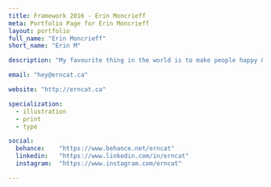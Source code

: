 ```yaml
---
title: Framework 2016 - Erin Moncrieff
meta: Portfolio Page for Erin Moncrieff
layout: portfolio
full_name: "Erin Moncrieff"
short_name: "Erin M"

description: "My favourite thing in the world is to make people happy & I strive to do so through design. I also really like cats, like... a lot."

email: "hey@erncat.ca"

website: "http://erncat.ca"

specialization:
  - illustration
  - print
  - type

social:
  behance:    "https://www.behance.net/erncat"
  linkedin:   "https://www.linkedin.com/in/erncat"
  instagram:  "https://www.instagram.com/erncat"

---
```

